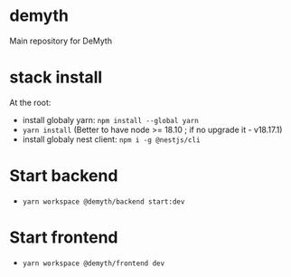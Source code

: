 # demyth

Main repository for DeMyth

# stack install

At the root:

-   install globaly yarn: `npm install --global yarn`
-   `yarn install`
    (Better to have node >= 18.10 ; if no upgrade it - v18.17.1)
-   install globaly nest client: `npm i -g @nestjs/cli`

# Start backend

-   `yarn workspace @demyth/backend start:dev`

# Start frontend

-   `yarn workspace @demyth/frontend dev`

